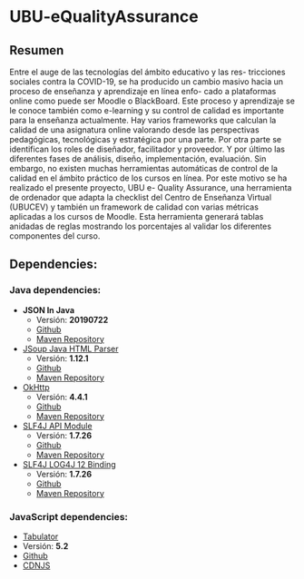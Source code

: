 # UBU-eQualityAssurance

## Resumen

Entre el auge de las tecnologías del ámbito educativo y las res-
tricciones sociales contra la COVID-19, se ha producido un cambio
masivo hacia un proceso de enseñanza y aprendizaje en línea enfo-
cado a plataformas online como puede ser Moodle o BlackBoard.
Este proceso y aprendizaje se le conoce también como e-learning y
su control de calidad es importante para la enseñanza actualmente.
Hay varios frameworks que calculan la calidad de una asignatura
online valorando desde las perspectivas pedagógicas, tecnológicas
y estratégica por una parte. Por otra parte se identifican los roles
de diseñador, facilitador y proveedor. Y por último las diferentes
fases de análisis, diseño, implementación, evaluación. Sin embargo,
no existen muchas herramientas automáticas de control de la calidad
en el ámbito práctico de los cursos en línea.
Por este motivo se ha realizado el presente proyecto, UBU e-
Quality Assurance, una herramienta de ordenador que adapta la
checklist del Centro de Enseñanza Virtual (UBUCEV) y también
un framework de calidad con varias métricas aplicadas a los cursos
de Moodle. Esta herramienta generará tablas anidadas de reglas
mostrando los porcentajes al validar los diferentes componentes del
curso.

## Dependencies:

### Java dependencies:

* **JSON In Java**
  * Versión: **20190722**
  * [Github](https://github.com/stleary/JSON-java)
  * [Maven Repository](https://mvnrepository.com/artifact/org.json/json)
* [JSoup Java HTML Parser](https://jsoup.org/)
  * Versión: **1.12.1**
  * [Github](https://github.com/jhy/jsoup)
  * [Maven Repository](https://mvnrepository.com/artifact/org.jsoup/jsoup/1.11.3)
* [OkHttp](https://square.github.io/okhttp/)
  * Versión: **4.4.1**
  * [Github](https://github.com/square/okhttp/)
  * [Maven Repository](https://mvnrepository.com/artifact/com.squareup.okhttp3/okhttp)
* [SLF4J API Module](https://www.slf4j.org/)
  * Versión: **1.7.26**
  * [Github](https://github.com/qos-ch/slf4j)
  * [Maven Repository](https://mvnrepository.com/artifact/org.slf4j/slf4j-api)
* [SLF4J LOG4J 12 Binding](https://www.slf4j.org/)
  * Versión: **1.7.26**
  * [Github](https://github.com/qos-ch/slf4j/tree/master/slf4j-log4j12)
  * [Maven Repository](https://mvnrepository.com/artifact/org.slf4j/slf4j-log4j12)
 ### JavaScript dependencies:
 * [Tabulator](http://tabulator.info/)
  * Versión: **5.2**
  * [Github](https://github.com/olifolkerd/tabulator)
  * [CDNJS](https://cdnjs.com/libraries/tabulator)
